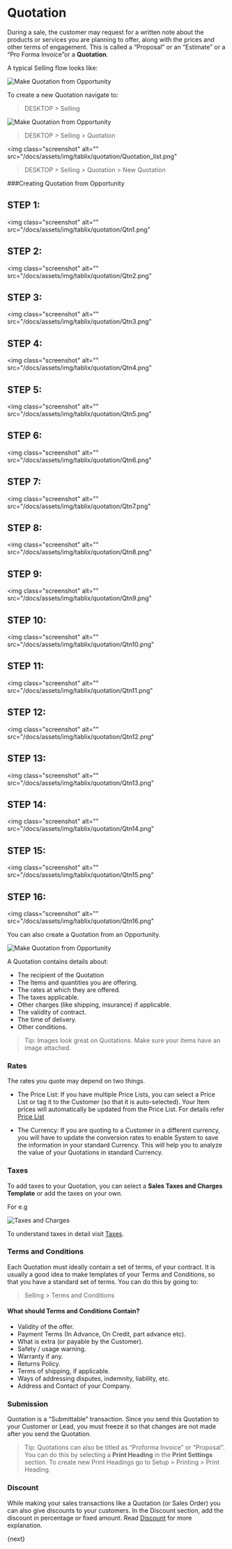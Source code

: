 <!-- add-breadcrumbs -->
# Quotation

During a sale, the customer may request for a written note about the products
or services you are planning to offer, along with the prices and other terms
of engagement. This is called a “Proposal” or an “Estimate” or a “Pro Forma
Invoice”or a **Quotation**.

A typical Selling flow looks like:

<img class="screenshot" alt="Make Quotation from Opportunity" src="/docs/assets/img/selling/selling-flow.png">

To create a new Quotation navigate to:

> DESKTOP > Selling

<img class="screenshot" alt="Make Quotation from Opportunity" src="/docs/assets/img/tablix/desktop/Selling.png">

> DESKTOP > Selling > Quotation

<img class="screenshot" alt="" src="/docs/assets/img/tablix/quotation/Quotation_list.png"

> DESKTOP > Selling > Quotation > New Quotation

###Creating Quotation from Opportunity

## STEP 1:
<img class="screenshot" alt="" src="/docs/assets/img/tablix/quotation/Qtn1.png"

## STEP 2:
<img class="screenshot" alt="" src="/docs/assets/img/tablix/quotation/Qtn2.png"

## STEP 3:
<img class="screenshot" alt="" src="/docs/assets/img/tablix/quotation/Qtn3.png"

## STEP 4:
<img class="screenshot" alt="" src="/docs/assets/img/tablix/quotation/Qtn4.png"

## STEP 5:
<img class="screenshot" alt="" src="/docs/assets/img/tablix/quotation/Qtn5.png"

## STEP 6:
<img class="screenshot" alt="" src="/docs/assets/img/tablix/quotation/Qtn6.png"

## STEP 7:
<img class="screenshot" alt="" src="/docs/assets/img/tablix/quotation/Qtn7.png"

## STEP 8:
<img class="screenshot" alt="" src="/docs/assets/img/tablix/quotation/Qtn8.png"

## STEP 9:
<img class="screenshot" alt="" src="/docs/assets/img/tablix/quotation/Qtn9.png"

## STEP 10:
<img class="screenshot" alt="" src="/docs/assets/img/tablix/quotation/Qtn10.png"

## STEP 11:
<img class="screenshot" alt="" src="/docs/assets/img/tablix/quotation/Qtn11.png"

## STEP 12:
<img class="screenshot" alt="" src="/docs/assets/img/tablix/quotation/Qtn12.png"

## STEP 13:
<img class="screenshot" alt="" src="/docs/assets/img/tablix/quotation/Qtn13.png"

## STEP 14:
<img class="screenshot" alt="" src="/docs/assets/img/tablix/quotation/Qtn14.png"

## STEP 15:
<img class="screenshot" alt="" src="/docs/assets/img/tablix/quotation/Qtn15.png"

## STEP 16:
<img class="screenshot" alt="" src="/docs/assets/img/tablix/quotation/Qtn16.png"


You can also create a Quotation from an Opportunity.

<img class="screenshot" alt="Make Quotation from Opportunity" src="/docs/assets/img/selling/make-quote-from-opp.png">

A Quotation contains details about:

  * The recipient of the Quotation
  * The Items and quantities you are offering.
  * The rates at which they are offered.
  * The taxes applicable.
  * Other charges (like shipping, insurance) if applicable.
  * The validity of contract.
  * The time of delivery.
  * Other conditions.

> Tip: Images look great on Quotations. Make sure your items have an image attached.

### Rates

The rates you quote may depend on two things.

  * The Price List: If you have multiple Price Lists, you can select a Price List or tag it to the Customer (so that it is auto-selected). Your Item prices will automatically be updated from the Price List. For details refer [Price List](/docs/user/manual/en/setting-up/price-lists.html)

  * The Currency: If you are quoting to a Customer in a different currency, you will have to update the conversion rates to enable System to save the information in your standard Currency. This will help you to analyze the value of your Quotations in standard Currency.

### Taxes

To add taxes to your Quotation, you can select a **Sales Taxes and Charges Template** or add the taxes on your own.

For e.g

<img class="screenshot" alt="Taxes and Charges" src="/docs/assets/img/selling/taxes-and-charges.gif">

To understand taxes in detail visit [Taxes](/docs/user/manual/en/setting-up/setting-up-taxes.html).

### Terms and Conditions

Each Quotation must ideally contain a set of terms, of your contract. It is
usually a good idea to make templates of your Terms and Conditions, so that
you have a standard set of terms. You can do this by going to:

> Selling > Terms and Conditions

#### What should Terms and Conditions Contain?

  * Validity of the offer.
  * Payment Terms (In Advance, On Credit, part advance etc).
  * What is extra (or payable by the Customer).
  * Safety / usage warning.
  * Warranty if any.
  * Returns Policy.
  * Terms of shipping, if applicable.
  * Ways of addressing disputes, indemnity, liability, etc.
  * Address and Contact of your Company.

### Submission

Quotation is a “Submittable” transaction. Since you send this Quotation to
your Customer or Lead, you must freeze it so that changes are not made after
you send the Quotation.

> Tip: Quotations can also be titled as “Proforma Invoice” or “Proposal”.
You can do this by selecting a **Print Heading** in the **Print Settings**
section. To create new Print Headings go to Setup > Printing >
Print Heading.

### Discount

While making your sales transactions like a Quotation (or Sales Order) you
can also give discounts to your customers. In the Discount section, add
the discount in percentage or fixed amount. Read [Discount](https://erpnext.org/docs/user/manual/en/selling/articles/applying-discount) for more explanation.

{next}
